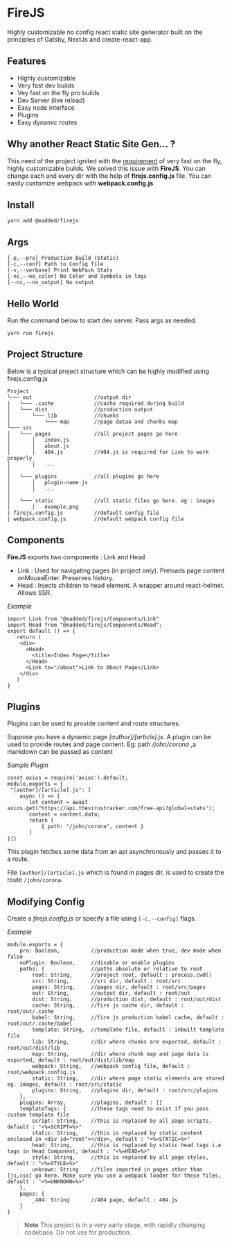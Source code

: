 # FireJS
 Highly customizable no config react static site generator built on the principles of Gatsby, NextJs and create-react-app.    
    
## Features    
    
 - Highly customizable
 - Very fast dev builds 
 - Vey fast on the fly pro builds
 - Dev Server (live reload)
 - Easy node interface
 - Plugins
 - Easy dynamic routes
    
## Why another React Static Site Gen... ?
 This need of the project ignited with the [requirement](https://dev.to/aniketfuryrocks/dynamically-building-static-react-pages-upon-request-4pg3) of very fast on the fly, highly customizable builds. We solved this issue with **FireJS**. You can change each and every dir with the help of **firejs.config.js** file. You can easily customize webpack with **webpack.config.js**.  
  
## Install  
~~~  
yarn add @eadded/firejs  
~~~    
## Args  
~~~    
[-p,--pro] Production Build (Static)  
[-c,--conf] Path to Config file    
[-v,--verbose] Print WebPack Stats  
[-nc,--no_color] No Color and Symbols in logs  
[--nc,--no_output] No output  
~~~  
## Hello World  
Run the command below to start dev server. Pass args as needed.  
~~~  
yarn run firejs  
~~~  
## Project Structure
Below is a typical project structure which can be highly modified using firejs.config.js    
```    
Project    
└─── out                    //output dir
|   └─── .cache             //cache required during build
│   └─── dist               //production output
│       └─── lib            //chunks
│           └─── map        //page dataa and chunks map
└─── src    
│   └─── pages              //all project pages go here
│       │   index.js    
│       │   about.js
│       │   404.js          //404.js is required for Link to work properly
│       │   ...    
│    
│   └─── plugins            //all plugins go here
│       │   plugin-name.js    
│       │   ...
│
│   └─── static             //all static files go here. eg : images
│       │   example.png
| firejs.config.js          //default config file
| webpack.config.js         //default webpack config file
```
## Components
**FireJS** exports two components : Link and Head

 - Link : Used for navigating pages (in project only). Preloads page content onMouseEnter. Preserves history.
 - Head : Injects children to head element. A wrapper around react-helmet. Allows SSR.

*Example*
```
import Link from "@eadded/firejs/Components/Link"  
import Head from "@eadded/firejs/Components/Head";  
export default () => {  
   return (  
    <div>  
      <Head>  
        <title>Index Page</title>  
      </Head>  
      <Link to="/about">Link to About Page</Link>  
    </div>  
   )
}
```
## Plugins
Plugins can be used to provide content and route structures.

Suppose you have a dynamic page *[author]/[article].js*. A plugin can be used to provide routes and page content. Eg: path */john/corona* ,a markdown can be passed as content
    
*Sample Plugin* 
~~~    
const axios = require('axios').default;      
module.exports = {      
 "[author]/[article].js": [     
    async () => {     
       let content = await axios.get("https://api.thevirustracker.com/free-api?global=stats");    
       content = content.data;    
       return [    
           { path: "/john/corona", content }    
       ]    
}]}    
~~~    
This plugin fetches some data from an api asynchronously and passes it to a route.    
    
File `[author]/[article].js` which is found in pages dir, is used to create the route `/john/corona`.

## Modifying Config
Create a *firejs.config.js* or specify a file using ```[-c,--config]``` flags.

*Example*

```
module.exports = {
    pro: Boolean,          //production mode when true, dev mode when false
    noPlugin: Boolean,     //disable or enable plugins
    paths: {               //paths absolute or relative to root
        root: String,      //project root, default : process.cwd()
        src: String,       //src dir, default : root/src
        pages: String,     //pages dir, default : root/src/pages
        out: String,       //output dir, default : root/out
        dist: String,      //production dist, default : root/out/dist
        cache: String,     //fire js cache dir, default : root/out/.cache
        babel: String,     //fire js production babel cache, default : root/out/.cache/babel
        template: String,  //template file, default : inbuilt template file
        lib: String,       //dir where chunks are exported, default : root/out/dist/lib
        map: String,       //dir where chunk map and page data is exported, default : root/out/dist/lib/map
        webpack: String,   //webpack config file, default : root/webpack.config.js
        static: String,    //dir where page static elements are stored eg. images, default : root/src/static
        plugins: String,   //plugins dir, default : root/src/plugins
    },
    plugins: Array,        //plugins, default : []
    templateTags: {        //these tags need to exist if you pass custom template file
        script: String,    //this is replaced by all page scripts, default : "<%=SCRIPT=%>"
        static: String,    //this is replaced by static content enclosed in <div id="root"></div>, default : "<%=STATIC=%>"
        head: String,      //this is replaced by static head tags i.e tags in Head Component, default : "<%=HEAD=%>"
        style: String,     //this is replaced by all page styles, default : "<%=STYLE=%>"
        unknown: String    //files imported in pages other than [js,css] go here. Make sure you use a webpack loader for these files, default : "<%=UNKNOWN=%>"
    },
    pages: {
        _404: String       //404 page, default : 404.js 
    }
}
```
> **Note** This project is in a very early stage, with rapidly changing codebase. Do not use for production.